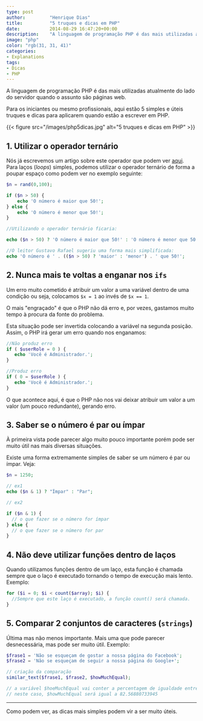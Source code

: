 ```yaml
---
type: post
author:         "Henrique Dias"
title:          "5 truques e dicas em PHP"
date:           2014-08-29 16:47:20+00:00
description:    "A linguagem de programação PHP é das mais utilizadas atualmente do lado do servidor. Hoje trazemos 5 dicas que para vos ajudar!"
image: "php"
color: "rgb(31, 31, 41)"
categories:
- Explanations
tags:
- Dicas
- PHP
---
```


A linguagem de programação PHP é das mais utilizadas atualmente do lado do servidor quando o assunto são páginas web.

Para os iniciantes ou mesmo profissionais, aqui estão 5 simples e úteis truques e dicas para aplicarem quando estão a escrever em PHP.

{{< figure src="/images/php5dicas.jpg" alt="5 truques e dicas em PHP" >}}

## 1. Utilizar o operador ternário


Nós já escrevemos um artigo sobre este operador que podem ver [aqui](/explanations/operador-ternario/). Para laços (*loops*) simples, podemos utilizar o operador ternário de forma a poupar espaço como podem ver no exemplo seguinte:

```php
$n = rand(0,100);

if ($n > 50) {
    echo 'O número é maior que 50!';
} else {
    echo 'O número é menor que 50!';
}

//Utilizando o operador ternário ficaria:

echo ($n > 50) ? 'O número é maior que 50!' : 'O número é menor que 50!';

//O leitor Gustavo Rafael sugeriu uma forma mais simplificada:
echo 'O número é ' . (($n > 50) ? 'maior' : 'menor') . ' que 50!';
```

## 2. Nunca mais te voltas a enganar nos ```ifs```

Um erro muito cometido é atribuir um valor a uma variável dentro de uma condição ou seja, colocamos ```$x = 1``` ao invés de ```$x == 1```.

O mais "engraçado" é que o PHP não dá erro e, por vezes, gastamos muito tempo à procura da fonte do problema.

Esta situação pode ser invertida colocando a variável na segunda posição. Assim, o PHP irá gerar um erro quando nos enganamos:

```php
//Não produz erro
if ( $userRole = 0 ) {
   echo 'Você é Administrador.';
}

//Produz erro
if ( 0 = $userRole ) {
   echo 'Você é Administrador.';
}
```

O que acontece aqui, é que o PHP não nos vai deixar atribuir um valor a um valor (um pouco redundante), gerando erro.

## 3. Saber se o número é par ou ímpar

À primeira vista pode parecer algo muito pouco importante porém pode ser muito útil nas mais diversas situações.

Existe uma forma extremamente simples de saber se um número é par ou ímpar. Veja:

```php
$n = 1250;

// ex1
echo ($n & 1) ? "Ímpar" : "Par";

// ex2

if ($n & 1) {
  // o que fazer se o número for ímpar
} else {
  // o que fazer se o número for par
}
```

## 4. Não deve utilizar funções dentro de laços

Quando utilizamos funções dentro de um laço, esta função é chamada sempre que o laço é executado tornando o tempo de execução mais lento. Exemplo:

```php
for ($i = 0; $i < count($array); $i) {
  //Sempre que este laço é executado, a função count() será chamada.
}
```

## 5. Comparar 2 conjuntos de caracteres (```strings```)


Última mas não menos importante. Mais uma que pode parecer desnecessária, mas pode ser muito útil. Exemplo:

```php
$frase1 = 'Não se esqueçam de gostar a nossa página do Facebook';
$frase2 = 'Não se esqueçam de seguir a nossa página do Google+';

// criação da comparação
similar_text($frase1, $frase2, $howMuchEqual);

// a variável $hoeMuchEqual vai conter a percentagem de igualdade entre as duas frases.
// neste caso, $howMuchEqual será igual a 82.56880733945
```

* * *

Como podem ver, as dicas mais simples podem vir a ser muito úteis.
